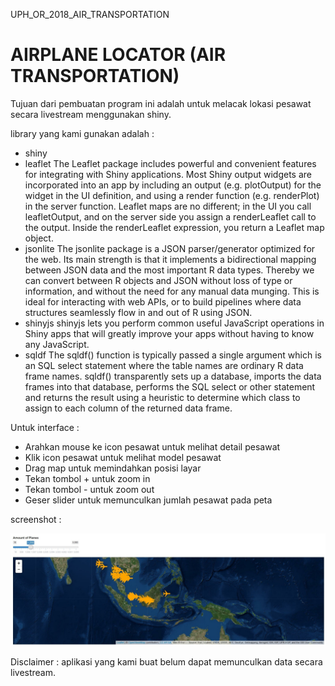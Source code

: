 UPH_OR_2018_AIR_TRANSPORTATION

# AIRPLANE LOCATOR (AIR TRANSPORTATION)
Tujuan dari pembuatan program ini adalah untuk melacak lokasi pesawat secara livestream menggunakan shiny.

library yang kami gunakan adalah :
- shiny
- leaflet
The Leaflet package includes powerful and convenient features for integrating with Shiny applications.
Most Shiny output widgets are incorporated into an app by including an output (e.g. plotOutput) for the widget in the UI definition, and using a render function (e.g. renderPlot) in the server function. Leaflet maps are no different; in the UI you call leafletOutput, and on the server side you assign a renderLeaflet call to the output. Inside the renderLeaflet expression, you return a Leaflet map object.
- jsonlite
The jsonlite package is a JSON parser/generator optimized for the web. Its main strength is that it implements a bidirectional mapping between JSON data and the most important R data types. Thereby we can convert between R objects and JSON without loss of type or information, and without the need for any manual data munging. This is ideal for interacting with web APIs, or to build pipelines where data structures seamlessly flow in and out of R using JSON.
- shinyjs
shinyjs lets you perform common useful JavaScript operations in Shiny apps that will greatly improve your apps without having to know any JavaScript.
- sqldf
The sqldf() function is typically passed a single argument which is an SQL select statement where the table names are ordinary R data frame names. sqldf() transparently sets up a database, imports the data frames into that database, performs the SQL select or other statement and returns the result using a heuristic to determine which class to assign to each column of the returned data frame.

Untuk interface :
- Arahkan mouse ke icon pesawat untuk melihat detail pesawat
- Klik icon pesawat untuk melihat model pesawat
- Drag map untuk memindahkan posisi layar
- Tekan tombol + untuk zoom in
- Tekan tombol - untuk zoom out
- Geser slider untuk memunculkan jumlah pesawat pada peta

screenshot :

![Aplikasi Airplane Locator](https://github.com/wilbertnw/UPH_OR_2018_AIR_TRANSPORTATION/blob/master/airplane.jpg)


Disclaimer :
aplikasi yang kami buat belum dapat memunculkan data secara livestream.
